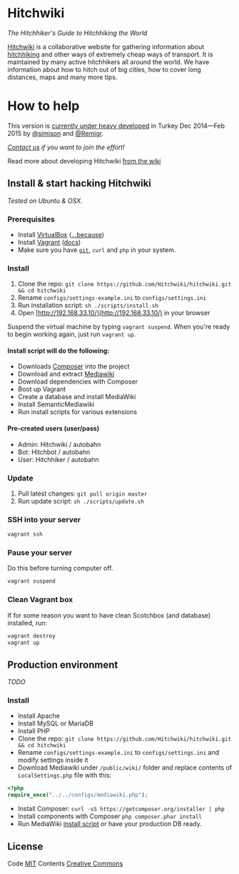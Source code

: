 # Hitchwiki
_The Hitchhiker's Guide to Hitchhiking the World_

[Hitchwiki](http://hitchwiki.org/) is a collaborative website for gathering information about [hitchhiking](http://hitchwiki.org/en/Hitchhiking) and other ways of extremely cheap ways of transport. It is maintained by many active hitchhikers all around the world. We have information about how to hitch out of big cities, how to cover long distances, maps and many more tips.

# How to help
This version is [currently under heavy developed](https://love.hitchwiki.net/) in Turkey Dec 2014—Feb 2015 by [@simison](https://github.com/simison) and [@Remigr](https://github.com/Remigr/).

_[Contact us](http://hitchwiki.org/developers) if you want to join the effort!_

Read more about developing Hitchwiki [from the wiki](https://github.com/Hitchwiki/hitchwiki/wiki)

## Install & start hacking Hitchwiki
_Tested on Ubuntu & OSX._

### Prerequisites
* Install [VirtualBox](https://www.virtualbox.org/) ([...because](http://docs.vagrantup.com/v2/virtualbox))
* Install [Vagrant](https://www.vagrantup.com/) ([docs](https://docs.vagrantup.com/v2/installation/))
* Make sure you have [`git`](http://git-scm.com/), `curl` and `php` in your system.

### Install
1. Clone the repo: `git clone https://github.com/Hitchwiki/hitchwiki.git && cd hitchwiki`
2. Rename `configs/settings-example.ini` to `configs/settings.ini`
3. Run installation script: `sh ./scripts/install.sh`
4. Open [http://192.168.33.10/](http://192.168.33.10/) in your browser

Suspend the virtual machine by typing `vagrant suspend`. When you're ready to begin working again, just run `vagrant up`.

#### Install script will do the following:
* Downloads [Composer](https://getcomposer.org/) into the project
* Download and extract [Mediawiki](https://www.mediawiki.org/)
* Download dependencies with Composer
* Boot up Vagrant
* Create a database and install MediaWiki
* Install SemanticMediawiki
* Run install scripts for various extensions

#### Pre-created users (user/pass)
* Admin: Hitchwiki / autobahn
* Bot: Hitchbot / autobahn
* User: Hitchhiker / autobahn

### Update
1. Pull latest changes: `git pull origin master`
2. Run update script: `sh ./scripts/update.sh`

### SSH into your server
```bash
vagrant ssh
```

### Pause your server
Do this before turning computer off.
```bash
vagrant suspend
```

### Clean Vagrant box
If for some reason you want to have clean Scotchbox (and database) installed, run:
```bash
vagrant destroy
vagrant up
```

## Production environment
_TODO_

### Install
* Install Apache
* Install MySQL or MariaDB
* Install PHP
* Clone the repo: `git clone https://github.com/Hitchwiki/hitchwiki.git && cd hitchwiki`
* Rename `configs/settings-example.ini` to `configs/settings.ini` and modify settings inside it
* Download Mediawiki under `/public/wiki/` folder and replace contents of `LocalSettings.php` file with this:
```php
<?php
require_once("../../configs/mediawiki.php");
```
* Install Composer: `curl -sS https://getcomposer.org/installer | php`
* Install components with Composer `php composer.phar install`
* Run MediaWiki [install script](https://www.mediawiki.org/wiki/Manual:Installation_guide) or have your production DB ready.

## License
Code [MIT](LICENSE.md)
Contents [Creative Commons](http://creativecommons.org/licenses/by-sa/4.0/)
